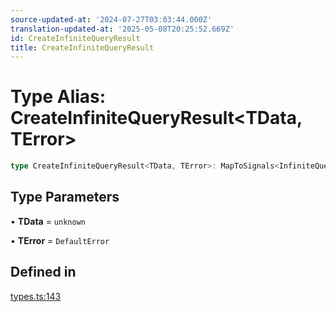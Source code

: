 ```yaml
---
source-updated-at: '2024-07-27T03:03:44.000Z'
translation-updated-at: '2025-05-08T20:25:52.669Z'
id: CreateInfiniteQueryResult
title: CreateInfiniteQueryResult
---
```


# Type Alias: CreateInfiniteQueryResult\<TData, TError\>

```ts
type CreateInfiniteQueryResult<TData, TError>: MapToSignals<InfiniteQueryObserverResult<TData, TError>>;
```

## Type Parameters

• **TData** = `unknown`

• **TError** = `DefaultError`

## Defined in

[types.ts:143](https://github.com/TanStack/query/blob/dac5da5416b82b0be38a8fb34dde1fc6670f0a59/packages/angular-query-experimental/src/types.ts#L143)

